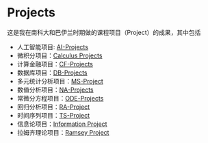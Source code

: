 # Projects

这是我在南科大和巴伊兰时期做的课程项目（Project）的成果，其中包括


- 人工智能项目: [AI-Projects](/AI-Projects)
- 微积分项目：[Calculus Projects](/Calculus-Projects/)
- 计算金融项目：[CF-Projects](/CF-Projects/)
- 数据库项目：[DB-Projects](/DB-Projects/)
- 多元统计分析项目：[MS-Project](/MS-Project/)
- 数值分析项目：[NA-Projects](/NA-Projects/)
- 常微分方程项目：[ODE-Projects](/ODE-Projects/)
- 回归分析项目：[RA-Project](RA-Project/)
- 时间序列项目：[TS-Project](/TS-Project/)
- 信息论项目：[Information Project](/Information-Project/)
- 拉姆齐理论项目：[Ramsey Project](/Ramsey-Project/)

